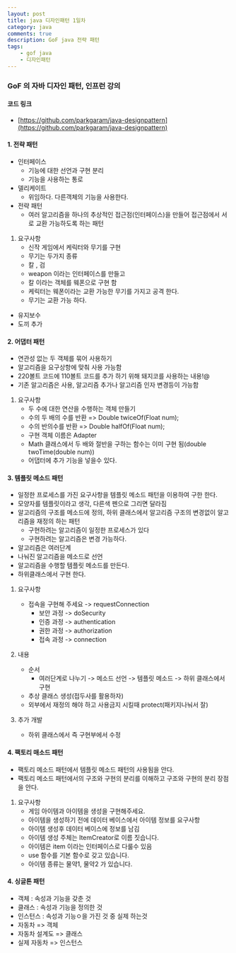 ```yaml
---
layout: post
title: java 디자인패턴 1일차
category: java
comments: true
description: GoF java 전략 패턴
tags:
    - gof java
    - 디자인패턴
---
```


### GoF 의 자바 디자인 패턴, 인프런 강의
 
####  코드 링크
 - [https://github.com/parkgaram/java-designpattern](https://github.com/parkgaram/java-designpattern)

#### 1. 전략 패턴
 - 인터페이스 
   - 기능에 대한 선언과 구현 분리
   - 기능을 사용하는 통로
 - 델리케이트 
   - 위임하다. 다른객체의 기능을 사용한다.
 - 전략 패턴
   - 여러 알고리즘을 하나의 추상적인 접근점(인터페이스)을 만들어 접근점에서 서로 교환 가능하도록 하는 패턴
  
  1. 요구사항
     - 신작 게임에서 케릭터와 무기를 구현
     - 무기는 두가지 종류
     - 칼 , 검 
     - weapon 이라는 인터페이스를 만들고 
     - 칼 이라는 객체를 웨폰으로 구현 함
     - 케릭터는 웨폰이라는 교환 가능한 무기를 가지고 공격 한다.
     - 무기는 교환 가능 하다.
  - 유지보수 
  - 도끼 추가 
  
#### 2. 어댑터 패턴
 - 연관성 없는 두 객체를 묶어 사용하기
 - 알고리즘을 요구상항에 맞춰 사용 가능함
 - 220볼트 코드에 110볼트 코드를 추가 하기 위해 돼지코를 사용하는 내용!@
 - 기존 알고리즘은 사용, 알고리즘 추가나 알고리즘 인자 변경등이 가능함

 1. 요구사항
    - 두 수에 대한 연산을 수행하는 객체 만들기
    - 수의 두 배의 수를 반환 => Double twiceOf(Float num);
    - 수의 반의수를 반환  =>  Double halfOf(Float num);
    - 구현 객체 이름은 Adapter 
    - Math 클래스에서 두 배와 절반을 구하는 함수는 이미 구현 됨(double twoTime(double num))
    - 어댑터에 추가 기능을 넣을수 있다.

#### 3. 템플릿 메소드 패턴
 - 일정한 프로세스를 가진 요구사항을 템플릿 메소드 패턴을 이용하여 구한 한다.
 - 모양자를 템플릿이라고 생각, 다른색 펜으로 그리면 달라짐
 - 알고리즘의 구조를 메소드에 정의, 하위 클래스에서 알고리즘 구조의 변경없이 알고리즘을 재정의 하는 패턴
   - 구현하려는 알고리즘이 일정한 프로세스가 있다
   - 구현하려는 알고리즘은 변경 가능하다. 
 - 알고리즘은 여러단계
 - 나눠진 알고리즘을 메소드로 선언
 - 알고리즘을 수행할 템플릿 메소드를 만든다.
 - 하위클래스에서 구현 한다.

 1.  요구사항
     - 접속을 구현해 주세요 -> requestConnection
       - 보안 과정 -> doSecurity
       - 인증 과정 -> authentication
       - 권한 과정 -> authorization
       - 접속 과정 -> connection
 
 2. 내용
    - 순서
      - 여러단계로 나누기 -> 메소드 선언 -> 템플릿 메소드 -> 하위 클래스에서 구현
    - 추상 클래스 생성(접두사를 활용하자)
    - 외부에서 재정의 해야 하고 사용금지 시킬때 protect(패키지나눠서 잘)
   
 3. 추가 개발
    - 하위 클래스에서 즉 구현부에서 수정


#### 4. 팩토리 매소드 패턴
 - 팩토리 메소드 패턴에서 템플릿 메소드 패턴의 사용됨을 안다.
 - 팩토리 메소드 패턴에서의 구조와 구현의 분리를 이해하고 구조와 구현의 분리 장점을 안다.     
 1. 요구사항
    - 게임 아이템과 아이템을 생성을 구현해주세요.
    - 아이템을 생성하기 전에 데이터 베이스에서 아이템 정보를 요구사항
    - 아이템 생성후 데이터 베이스에 정보를 남김
    - 아이템 생성 주체는 ItemCreator로 이름 짓습니다.
    - 아이템은 item 이라는 인터페이스로 다룰수 있음
    - use 함수를 기본 함수로 갖고 있습니다.
    - 아이템 종류는 물약1, 물약2 가 있습니다.

#### 4. 싱글톤 패턴
 - 객체 : 속성과 기능을 갖춘 것
 - 클래스 : 속성과 기능을 정의한 것
 - 인스턴스 : 속성과 기능ㅇ을 가진 것 중 실제 하는것
  - 자동차 => 객체
  - 자동차 설계도 => 클래스 
  - 실제 자동차 => 인스턴스
  
  